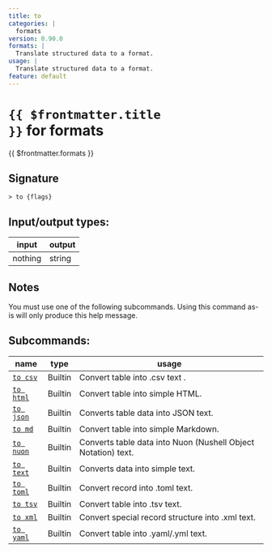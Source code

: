 ```yaml
---
title: to
categories: |
  formats
version: 0.90.0
formats: |
  Translate structured data to a format.
usage: |
  Translate structured data to a format.
feature: default
---
```


<!-- This file is automatically generated. Please edit the command in https://github.com/nushell/nushell instead. -->

# <code>{{ $frontmatter.title }}</code> for formats

<div class='command-title'>{{ $frontmatter.formats }}</div>

## Signature

`> to {flags} `

## Input/output types:

| input   | output |
| ------- | ------ |
| nothing | string |

## Notes

You must use one of the following subcommands. Using this command as-is will only produce this help message.

## Subcommands:

| name                                   | type    | usage                                                         |
| -------------------------------------- | ------- | ------------------------------------------------------------- |
| [`to csv`](/commands/docs/to_csv.md)   | Builtin | Convert table into .csv text .                                |
| [`to html`](/commands/docs/to_html.md) | Builtin | Convert table into simple HTML.                               |
| [`to json`](/commands/docs/to_json.md) | Builtin | Converts table data into JSON text.                           |
| [`to md`](/commands/docs/to_md.md)     | Builtin | Convert table into simple Markdown.                           |
| [`to nuon`](/commands/docs/to_nuon.md) | Builtin | Converts table data into Nuon (Nushell Object Notation) text. |
| [`to text`](/commands/docs/to_text.md) | Builtin | Converts data into simple text.                               |
| [`to toml`](/commands/docs/to_toml.md) | Builtin | Convert record into .toml text.                               |
| [`to tsv`](/commands/docs/to_tsv.md)   | Builtin | Convert table into .tsv text.                                 |
| [`to xml`](/commands/docs/to_xml.md)   | Builtin | Convert special record structure into .xml text.              |
| [`to yaml`](/commands/docs/to_yaml.md) | Builtin | Convert table into .yaml/.yml text.                           |
